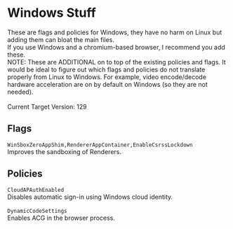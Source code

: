 # Windows Stuff

These are flags and policies for Windows, they have no harm on Linux but adding them can bloat the main files.
\
If you use Windows and a chromium-based browser, I recommend you add these.
\
NOTE: These are ADDITIONAL on to top of the existing policies and flags. It would be ideal to figure out which flags and policies do not translate properly from Linux to Windows. For example, video encode/decode hardware acceleration are on by default on Windows (so they are not needed).
\
\
Current Target Version: 129

## Flags

`WinSboxZeroAppShim,RendererAppContainer,EnableCsrssLockdown`
\
Improves the sandboxing of Renderers.

## Policies

`CloudAPAuthEnabled`
\
Disables automatic sign-in using Windows cloud identity.
\
\
`DynamicCodeSettings`
\
Enables ACG in the browser process.
